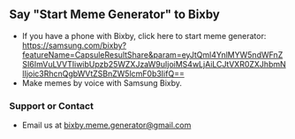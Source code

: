 ## Say "Start Meme Generator" to Bixby

- If you have a phone with Bixby, click here to start meme generator: https://samsung.com/bixby?featureName=CapsuleResultShare&param=eyJtQml4YnlMYW5ndWFnZSI6ImVuLVVTIiwibUpzb25WZXJzaW9uIjoiMS4wLjAiLCJtVXR0ZXJhbmNlIjoic3RhcnQgbWVtZSBnZW5lcmF0b3IifQ==
- Make memes by voice with Samsung Bixby.

### Support or Contact

- Email us at bixby.meme.generator@gmail.com


